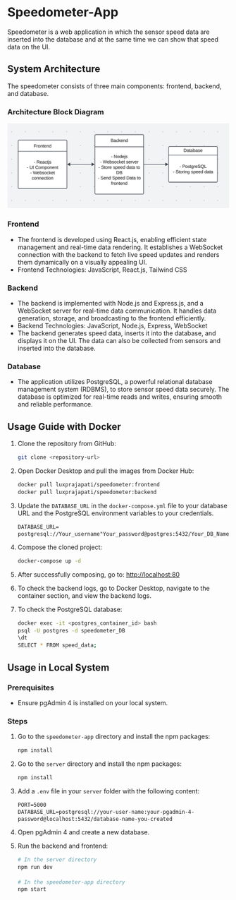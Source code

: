 # Speedometer-App

Speedometer is a web application in which the sensor speed data are inserted into the
database and at the same time we can show that speed data on the UI.

## System Architecture

The speedometer consists of three main components: frontend, backend, and database.

### Architecture Block Diagram

![Architecture Diagram](images/Architecture%20Block%20Diagram.png)

### Frontend

- The frontend is developed using React.js, enabling efficient state management
  and real-time data rendering. It establishes a WebSocket connection with the backend to
  fetch live speed updates and renders them dynamically on a visually appealing UI.
- Frontend Technologies: JavaScript, React.js, Tailwind CSS

### Backend

- The backend is implemented with Node.js and Express.js, and a WebSocket
  server for real-time data communication. It handles data generation, storage, and
  broadcasting to the frontend efficiently.
- Backend Technologies: JavaScript, Node.js, Express, WebSocket
- The backend generates speed data, inserts it into the database, and displays it on the UI. The data can also be collected from sensors and inserted into the database.

### Database

- The application utilizes PostgreSQL, a powerful relational database
  management system (RDBMS), to store sensor speed data securely. The database is
  optimized for real-time reads and writes, ensuring smooth and reliable performance.

## Usage Guide with Docker

1. Clone the repository from GitHub:

   ```sh
   git clone <repository-url>
   ```

2. Open Docker Desktop and pull the images from Docker Hub:

   ```sh
   docker pull luxprajapati/speedometer:frontend
   docker pull luxprajapati/speedometer:backend
   ```

3. Update the `DATABASE_URL` in the `docker-compose.yml` file to your database URL and the PostgreSQL environment variables to your credentials.

   ```
   DATABASE_URL= postgresql://Your_username"Your_password@postgres:5432/Your_DB_Name
   ```

4. Compose the cloned project:

   ```sh
   docker-compose up -d
   ```

5. After successfully composing, go to:
   [http://localhost:80](http://localhost:80)

6. To check the backend logs, go to Docker Desktop, navigate to the container section, and view the backend logs.

7. To check the PostgreSQL database:
   ```sh
   docker exec -it <postgres_container_id> bash
   psql -U postgres -d speedometer_DB
   \dt
   SELECT * FROM speed_data;
   ```

## Usage in Local System

### Prerequisites

- Ensure pgAdmin 4 is installed on your local system.

### Steps

1. Go to the `speedometer-app` directory and install the npm packages:

   ```sh
   npm install
   ```

2. Go to the `server` directory and install the npm packages:

   ```sh
   npm install
   ```

3. Add a `.env` file in your `server` folder with the following content:

   ```
   PORT=5000
   DATABASE_URL=postgresql://your-user-name:your-pgadmin-4-password@localhost:5432/database-name-you-created
   ```

4. Open pgAdmin 4 and create a new database.

5. Run the backend and frontend:

   ```sh
   # In the server directory
   npm run dev

   # In the speedometer-app directory
   npm start
   ```
